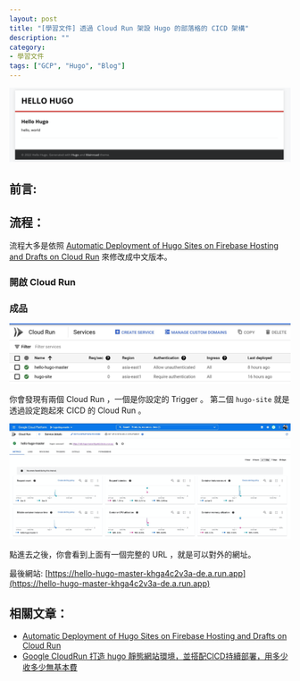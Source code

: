 ```yaml
---
layout: post
title: "[學習文件] 透過 Cloud Run 架設 Hugo 的部落格的 CICD 架構"
description: ""
category: 
- 學習文件
tags: ["GCP", "Hugo", "Blog"]
---
```


![image-20220207094450910](../images/2021/image-20220207094450910.png)





## 前言:



## 流程：

流程大多是依照 [Automatic Deployment of Hugo Sites on Firebase Hosting and Drafts on Cloud Run](https://developers.googleblog.com/2020/08/automatic-deployment-of-hugo-sites-on-firebase-hosting.html) 來修改成中文版本。

### 開啟 Cloud Run 







### 成品

![image-20220207094444681](../images/2021/image-20220207094444681.png)

你會發現有兩個 Cloud Run ，一個是你設定的 Trigger 。 第二個 `hugo-site`  就是透過設定跑起來 CICD 的 Cloud Run 。

![image-20220207133557965](../images/2021/image-20220207133557965.png)

點進去之後，你會看到上面有一個完整的 URL ，就是可以對外的網址。

最後網站: [https://hello-hugo-master-khga4c2v3a-de.a.run.app](https://hello-hugo-master-khga4c2v3a-de.a.run.app)


## 相關文章：

- [Automatic Deployment of Hugo Sites on Firebase Hosting and Drafts on Cloud Run](https://developers.googleblog.com/2020/08/automatic-deployment-of-hugo-sites-on-firebase-hosting.html)
- [Google CloudRun 打造 hugo 靜態網站環境，並搭配CICD持續部署，用多少收多少無基本費](https://www.minwt.com/website/server/22837.html)
